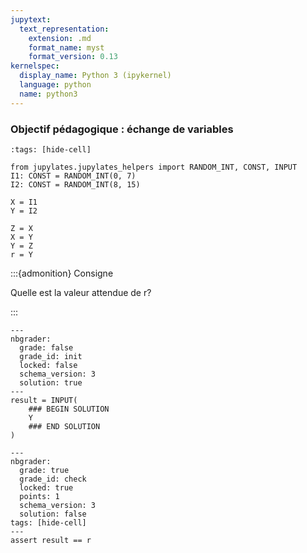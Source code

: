 ```yaml
---
jupytext:
  text_representation:
    extension: .md
    format_name: myst
    format_version: 0.13
kernelspec:
  display_name: Python 3 (ipykernel)
  language: python
  name: python3
---
```


### Objectif pédagogique : échange de variables

```{code-cell} ipython3
:tags: [hide-cell]

from jupylates.jupylates_helpers import RANDOM_INT, CONST, INPUT
I1: CONST = RANDOM_INT(0, 7)
I2: CONST = RANDOM_INT(8, 15)
```

```{code-cell} ipython3
X = I1
Y = I2

Z = X
X = Y
Y = Z
r = Y
```

:::{admonition} Consigne

Quelle est la valeur attendue de r?

:::

```{code-cell} ipython3
---
nbgrader:
  grade: false
  grade_id: init
  locked: false
  schema_version: 3
  solution: true
---
result = INPUT(
    ### BEGIN SOLUTION
    Y
    ### END SOLUTION
)
```

```{code-cell} ipython3
---
nbgrader:
  grade: true
  grade_id: check
  locked: true
  points: 1
  schema_version: 3
  solution: false
tags: [hide-cell]
---
assert result == r
```
